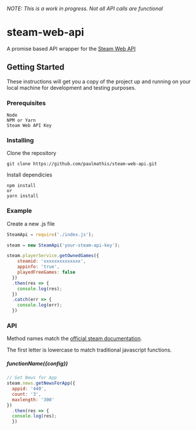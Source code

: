 *NOTE: This is a work in progress. Not all API calls are functional*
# steam-web-api
A promise based API wrapper for the [Steam Web API](https://developer.valvesoftware.com/wiki/Steam_Web_API)
## Getting Started
These instructions will get you a copy of the project up and running on your local machine for development and testing purposes.
### Prerequisites
```
Node
NPM or Yarn
Steam Web API Key
```
### Installing
Clone the repository
```
git clone https://github.com/paulmathis/steam-web-api.git
```
Install dependicies
```
npm install
or
yarn install
```
### Example
Create a new .js file
```javascript
SteamApi = require('./index.js');

steam = new SteamApi('your-steam-api-key');

steam.playerService.getOwnedGames({
    steamid: 'xxxxxxxxxxxxxx',
    appinfo: 'true',
    playedFreeGames: false
  })
  .then(res => {
    console.log(res);
  })
  .catch(err => {
    console.log(err);
  })
```
### API
Method names match the [official steam documentation](https://developer.valvesoftware.com/wiki/Steam_Web_API).

The first letter is lowercase to match traditional javascript functions.

##### functionName({config})
```javascript
// Get News for App
steam.news.getNewsForApp({
  appid: '440',
  count: '3',
  maxlength: '300'
})
  .then(res => {
  console.log(res);
  })
```
